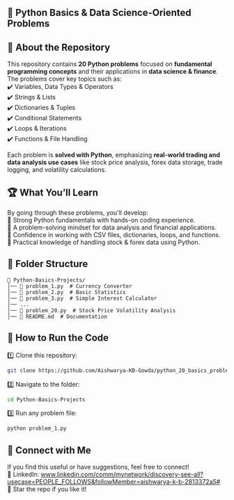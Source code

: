 ## 🐍 Python Basics & Data Science-Oriented Problems  

## 📌 About the Repository  
This repository contains **20 Python problems** focused on **fundamental programming concepts** and their applications in **data science & finance**. The problems cover key topics such as:  
✔️ Variables, Data Types & Operators  
✔️ Strings & Lists  
✔️ Dictionaries & Tuples  
✔️ Conditional Statements  
✔️ Loops & Iterations  
✔️ Functions & File Handling  

Each problem is **solved with Python**, emphasizing **real-world trading and data analysis use cases** like stock price analysis, forex data storage, trade logging, and volatility calculations.  

## 🏆 What You’ll Learn  
By going through these problems, you'll develop:  
🔹 Strong Python fundamentals with hands-on coding experience.  
🔹 A problem-solving mindset for data analysis and financial applications.  
🔹 Confidence in working with CSV files, dictionaries, loops, and functions.  
🔹 Practical knowledge of handling stock & forex data using Python.  

## 📂 Folder Structure  
```
📁 Python-Basics-Projects/
│── 📄 problem_1.py  # Currency Converter
│── 📄 problem_2.py  # Basic Statistics
│── 📄 problem_3.py  # Simple Interest Calculator
│── ...
│── 📄 problem_20.py  # Stock Price Volatility Analysis
│── 📄 README.md  # Documentation
```

## 🚀 How to Run the Code  
1️⃣ Clone this repository:  
```bash
git clone https://github.com/Aishwarya-KB-Gowda/python_20_basics_problems.git
```
2️⃣ Navigate to the folder:  
```bash
cd Python-Basics-Projects
```
3️⃣ Run any problem file:  
```bash
python problem_1.py
```
## 🔗 Connect with Me  
If you find this useful or have suggestions, feel free to connect!  
📩 LinkedIn: www.linkedin.com/comm/mynetwork/discovery-see-all?usecase=PEOPLE_FOLLOWS&followMember=aishwarya-k-b-2813372a5#   
🌟 Star the repo if you like it!  

